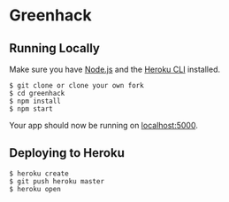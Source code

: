 # Greenhack

## Running Locally

Make sure you have [Node.js](http://nodejs.org/) and the [Heroku CLI](https://cli.heroku.com/) installed.

```
$ git clone or clone your own fork
$ cd greenhack
$ npm install
$ npm start
```

Your app should now be running on [localhost:5000](http://localhost:5000/).

## Deploying to Heroku

```
$ heroku create
$ git push heroku master
$ heroku open
```

